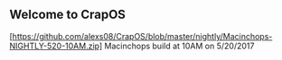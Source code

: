 ## Welcome to CrapOS
[https://github.com/alexs08/CrapOS/blob/master/nightly/Macinchops-NIGHTLY-520-10AM.zip] Macinchops build at 10AM on 5/20/2017
